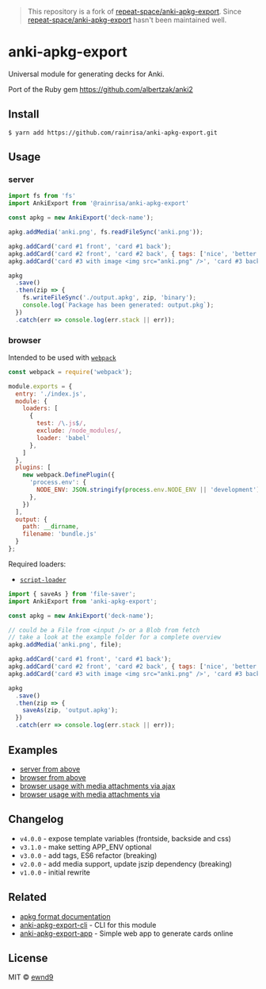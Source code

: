 > This repository is a fork of [repeat-space/anki-apkg-export](https://github.com/repeat-space/anki-apkg-export).
> Since [repeat-space/anki-apkg-export](https://github.com/repeat-space/anki-apkg-export) hasn't been maintained well.


# anki-apkg-export

Universal module for generating decks for Anki.

Port of the Ruby gem https://github.com/albertzak/anki2

## Install

```
$ yarn add https://github.com/rainrisa/anki-apkg-export.git
```

## Usage

### server

```js
import fs from 'fs'
import AnkiExport from '@rainrisa/anki-apkg-export'

const apkg = new AnkiExport('deck-name');

apkg.addMedia('anki.png', fs.readFileSync('anki.png'));

apkg.addCard('card #1 front', 'card #1 back');
apkg.addCard('card #2 front', 'card #2 back', { tags: ['nice', 'better card'] });
apkg.addCard('card #3 with image <img src="anki.png" />', 'card #3 back');

apkg
  .save()
  .then(zip => {
    fs.writeFileSync('./output.apkg', zip, 'binary');
    console.log(`Package has been generated: output.pkg`);
  })
  .catch(err => console.log(err.stack || err));
```

### browser

Intended to be used with [`webpack`](https://github.com/webpack/webpack)

```js
const webpack = require('webpack');

module.exports = {
  entry: './index.js',
  module: {
    loaders: [
      {
        test: /\.js$/,
        exclude: /node_modules/,
        loader: 'babel'
      },
    ]
  },
  plugins: [
    new webpack.DefinePlugin({
      'process.env': {
        NODE_ENV: JSON.stringify(process.env.NODE_ENV || 'development')
      },
    })
  ],
  output: {
    path: __dirname,
    filename: 'bundle.js'
  }
};
```

Required loaders:

- [`script-loader`](https://github.com/webpack/script-loader)

```js
import { saveAs } from 'file-saver';
import AnkiExport from 'anki-apkg-export';

const apkg = new AnkiExport('deck-name');

// could be a File from <input /> or a Blob from fetch
// take a look at the example folder for a complete overview
apkg.addMedia('anki.png', file);

apkg.addCard('card #1 front', 'card #1 back');
apkg.addCard('card #2 front', 'card #2 back', { tags: ['nice', 'better card'] });
apkg.addCard('card #3 with image <img src="anki.png" />', 'card #3 back');

apkg
  .save()
  .then(zip => {
    saveAs(zip, 'output.apkg');
  })
  .catch(err => console.log(err.stack || err));
```

## Examples

- [server from above](examples/server)
- [browser from above](examples/browser)
- [browser usage with media attachments via ajax](examples/browser-media-ajax)
- [browser usage with media attachments via <form />](examples/browser-media-file-input)

## Changelog

- `v4.0.0` - expose template variables (frontside, backside and css)
- `v3.1.0` - make setting APP_ENV optional
- `v3.0.0` - add tags, ES6 refactor (breaking)
- `v2.0.0` - add media support, update jszip dependency (breaking)
- `v1.0.0` - initial rewrite

## Related

- [apkg format documentation](http://decks.wikia.com/wiki/Anki_APKG_format_documentation)
- [anki-apkg-export-cli](https://github.com/ewnd9/anki-apkg-export-cli) - CLI for this module
- [anki-apkg-export-app](https://github.com/ewnd9/anki-apkg-export-app) - Simple web app to generate cards online

## License

MIT © [ewnd9](http://ewnd9.com)
